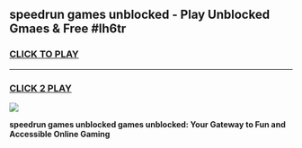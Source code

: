 
## speedrun games unblocked - Play Unblocked Gmaes & Free #lh6tr
<h3>
<a href="https://news.freeplayer.one?title=speedrun_games_unblocked&ref=03M">CLICK TO PLAY</a></h3>
<hr>

<h3>
<a href="https://news.freeplayer.one?title=speedrun_games_unblocked&ref=03M">CLICK 2 PLAY</a>
  
</h3>

<a href="https://news.freeplayer.one?title=speedrun_games_unblocked&ref=03M"><img src="https://clearcache.store/games.png"></a>


**speedrun games unblocked games unblocked: Your Gateway to Fun and Accessible Online Gaming**
